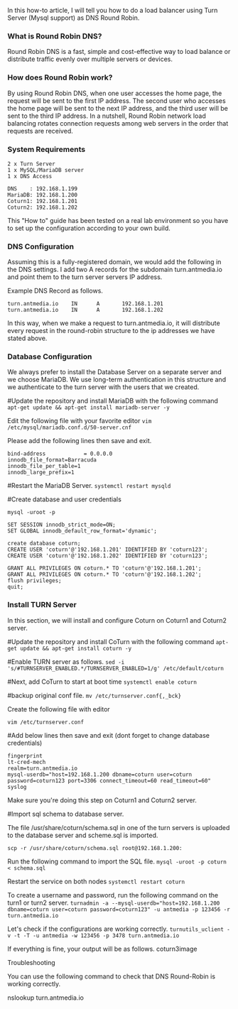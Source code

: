 In this how-to article, I will tell you how to do a load balancer using Turn Server (Mysql support) as DNS Round Robin.

### What is Round Robin DNS?
Round Robin DNS is a fast, simple and cost-effective way to load balance or distribute traffic evenly over multiple servers or devices.

### How does Round Robin work?
By using Round Robin DNS, when one user accesses the home page, the request will be sent to the first IP address. The second user who accesses the home page will be sent to the next IP address, and the third user will be sent to the third IP address. In a nutshell, Round Robin network load balancing rotates connection requests among web servers in the order that requests are received.

### System Requirements
```
2 x Turn Server
1 x MySQL/MariaDB server
1 x DNS Access
```
```
DNS    : 192.168.1.199
MariaDB: 192.168.1.200
Coturn1: 192.168.1.201
Coturn2: 192.168.1.202
```
This "How to" guide has been tested on a real lab environment so you have to set up the configuration according to your own build.

### DNS Configuration

Assuming this is a fully-registered domain, we would add the following in the DNS settings. I add two A records for the subdomain turn.antmedia.io and point them to the turn server servers IP address.

Example DNS Record as follows.
```
turn.antmedia.io	IN		A		192.168.1.201
turn.antmedia.io	IN		A		192.168.1.202
```
In this way, when we make a request to turn.antmedia.io, it will distribute every request in the round-robin structure to the ip addresses we have stated above.

### Database Configuration

We always prefer to install the Database Server on a separate server and we choose MariaDB. We use long-term authentication in this structure and we authenticate to the turn server with the users that we created.

#Update the repository and install MariaDB with the following command
`apt-get update && apt-get install mariadb-server -y`

Edit the following file with your favorite editor 
`vim /etc/mysql/mariadb.conf.d/50-server.cnf`

Please add the following lines then save and exit.
```
bind-address            = 0.0.0.0
innodb_file_format=Barracuda
innodb_file_per_table=1
innodb_large_prefix=1
```
#Restart the MariaDB Server.
`systemctl restart mysqld`

#Create database and user credentials

`mysql -uroot -p `
```
SET SESSION innodb_strict_mode=ON;
SET GLOBAL innodb_default_row_format='dynamic';

create database coturn;
CREATE USER 'coturn'@'192.168.1.201' IDENTIFIED BY 'coturn123';
CREATE USER 'coturn'@'192.168.1.202' IDENTIFIED BY 'coturn123';

GRANT ALL PRIVILEGES ON coturn.* TO 'coturn'@'192.168.1.201';
GRANT ALL PRIVILEGES ON coturn.* TO 'coturn'@'192.168.1.202';
flush privileges;
quit;
```
### Install TURN Server

In this section, we will install and configure Coturn on Coturn1 and Coturn2 server.

#Update the repository and install CoTurn with the following command
`apt-get update && apt-get install coturn -y`

#Enable TURN server as follows.
`sed -i 's/#TURNSERVER_ENABLED.*/TURNSERVER_ENABLED=1/g' /etc/default/coturn`

#Next, add CoTurn to start at boot time
`systemctl enable coturn`

#backup original conf file.
`mv /etc/turnserver.conf{,_bck}`

Create the following file with editor

`vim /etc/turnserver.conf`

#Add below lines then save and exit (dont forget to change database credentials)
```
fingerprint
lt-cred-mech
realm=turn.antmedia.io
mysql-userdb="host=192.168.1.200 dbname=coturn user=coturn password=coturn123 port=3306 connect_timeout=60 read_timeout=60"
syslog
```
Make sure you're doing this step on Coturn1 and Coturn2 server.

#Import sql schema to database server.

The file /usr/share/coturn/schema.sql in one of the turn servers is uploaded to the database server and scheme.sql is imported.

`scp -r /usr/share/coturn/schema.sql root@192.168.1.200:`

Run the following command to import the SQL file.
`mysql -uroot -p coturn < schema.sql`

Restart the service on both nodes
`systemctl restart coturn`

To create a username and password, run the following command on the turn1 or turn2 server.
`turnadmin -a --mysql-userdb="host=192.168.1.200 dbname=coturn user=coturn password=coturn123" -u antmedia -p 123456 -r turn.antmedia.io`

Let's check if the configurations are working correctly.
`turnutils_uclient -v -t -T -u antmedia -w 123456 -p 3478 turn.antmedia.io`


If everything is fine, your output will be as follows.
coturn3image

Troubleshooting

You can use the following command to check that DNS Round-Robin is working correctly.

nslookup turn.antmedia.io
